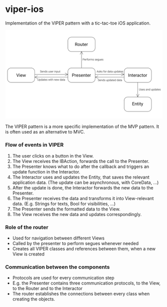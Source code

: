 # viper-ios
Implementation of the VIPER pattern with a tic-tac-toe iOS application.

![VIPER pattern](https://github.com/shutdownr/viper-ios/blob/master/Pattern.png)

The VIPER pattern is a more specific implementation of the MVP pattern. It is often used as an alternative to MVC.

### Flow of events in VIPER
1. The user clicks on a button in the View.
2. The View receives the IBAction, forwards the call to the Presenter.
3. The Presenter knows what to do after the callback and triggers an update function in the Interactor.
4. The Interactor uses and updates the Entity, that saves the relevant application data. (The update can be asynchronous, with CoreData, ...)
5. After the update is done, the Interactor forwards the new data to the Presenter.
6. The Presenter receives the data and transforms it into View-relevant data. (E.g. Strings for texts, Bool for visibilities, ...)
7. The Presenter sends the formatted data to the View.
8. The View receives the new data and updates correspondingly.

### Role of the router
* Used for navigation between different Views
* Called by the presenter to perform segues whenever needed
* Creates all VIPER classes and references between them, when a new View is created

### Communication between the components
* Protocols are used for every communication step
* E.g. the Presenter contains three communication protocols, to the View, to the Router and to the Interactor
* The router establishes the connections between every class when creating the objects.
